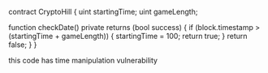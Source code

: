 contract CryptoHill {
  uint startingTime;
  uint gameLength;

  function checkDate() private returns (bool success) {
      if (block.timestamp > (startingTime + gameLength)) {
          startingTime = 100;
          return true;
      }
      return false;
  }
}

 this code has time manipulation vulnerability